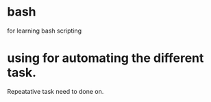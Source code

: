# bash
for learning bash scripting 


# using for automating the different task.
Repeatative task need to done on.
